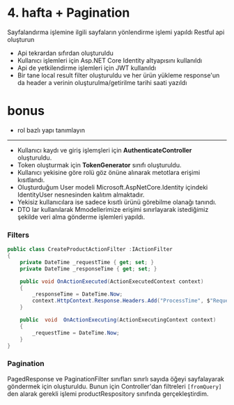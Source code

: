 # 4. hafta + Pagination
Sayfalandırma işlemine ilgili sayfaların yönlendirme işlemi yapıldı
Restful api oluşturun
- Api tekrardan sıfırdan oluşturuldu
- Kullanıcı işlemleri için Asp.NET Core Identity altyapısını kullanıldı
- Api de yetkilendirme işlemleri için JWT kullanıldı
- Bir tane local result filter oluşturuldu ve her ürün yükleme response'un da header a verinin oluşturulma/getirilme tarihi saati yazıldı

# bonus
- rol bazlı yapı tanımlayın
<hr>

* Kullanıcı kaydı ve giriş işlemşleri için **AuthenticateController** oluşturuldu. 
* Token oluşturmak için **TokenGenerator** sınıfı oluşturuldu.
* Kullanıcı yekisine göre rolü göz önüne alınarak metotlara erişimi kısıtlandı.
* Oluşturduğum User modeli Microsoft.AspNetCore.Identity içindeki IdentityUser nesnesinden kalıtım almaktadır.
* Yekisiz kullanıcılara ise sadece kısıtlı ürünü görebilme olanağı tanındı.
* DTO lar kullanılarak Mmodellerimize erişimi sınırlayarak istediğimiz şekilde veri alma gönderme işlemleri yapıldı.


### Filters

```c#
public class CreateProductActionFilter :IActionFilter
{
    private DateTime _requestTime { get; set; }
    private DateTime _responseTime { get; set; }

    public void OnActionExecuted(ActionExecutedContext context)
    {
        _responseTime = DateTime.Now;
        context.HttpContext.Response.Headers.Add("ProcessTime", $"Request time: {_requestTime} Response time: {_responseTime}");
    }

    public  void  OnActionExecuting(ActionExecutingContext context)
    {
        _requestTime = DateTime.Now;
    }
}

```

### Pagination 
PagedResponse ve PaginationFilter sınıfları sınırlı sayıda öğeyi sayfalayarak göndermek için oluşturuldu. Bunun için Controller'dan filtreleri ```[fromQuery]``` den alarak gerekli işlemi productRespository sınıfında gerçekleştirdim.